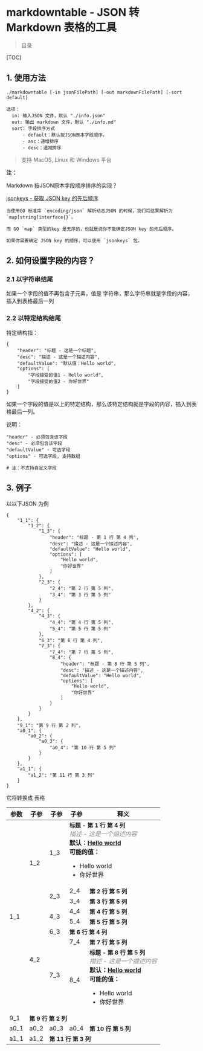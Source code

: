 # markdowntable - JSON 转 Markdown 表格的工具

> 目录

[TOC]

## 1. 使用方法

```
./markdowntable [-in jsonFilePath] [-out markdownFilePath] [-sort default]

选项：
  in: 输入JSON 文件，默认 "./info.json"
  out: 输出 markdown 文件，默认 "./info.md"
  sort: 字段排序方式
      - default：默认按JSON原本字段顺序。
      - asc：递增排序
      - desc：递减排序
```
> 支持 MacOS, Linux 和 Windows 平台

**注：**

Markdown 按JSON原本字段顺序排序的实现？

[jsonkeys - 获取 JSON key 的先后顺序](https://github.com/gitHusband/goutils/tree/master/jsonkeys)
```
当使用GO 标准库 `encoding/json` 解析动态JSON 的时候，我们将结果解析为 `map[string]interface{}`。

而 GO `map` 类型的key 是无序的，也就是说你不能确定JSON key 的先后顺序。

如果你需要确定 JSON key 的顺序，可以使用 `jsonkeys` 包。
```

## 2. 如何设置字段的内容？
### 2.1 以字符串结尾
如果一个字段的值不再包含子元素，值是 字符串，那么字符串就是字段的内容，插入到表格最后一列

### 2.2 以特定结构结尾
特定结构指：

```
{
    "header": "标题 - 这是一个标题",
    "desc": "描述 - 这是一个描述内容",
    "defaultValue": "默认值：Hello world",
    "options": [
        "字段接受的值1 - Hello world",
        "字段接受的值2 - 你好世界"
    ]
}
```
如果一个字段的值是以上的特定结构，那么该特定结构就是字段的内容，插入到表格最后一列。

说明：

```
"header" - 必须包含该字段
"desc" - 必须包含该字段
"defaultValue" - 可选字段
"options" - 可选字段, 支持数组

# 注：不支持自定义字段
```


## 3. 例子
以以下JSON 为例
```
{
    "1_1": {
        "1_2": {
            "1_3": {
                "header": "标题 - 第 1 行 第 4 列",
                "desc": "描述 - 这是一个描述内容",
                "defaultValue": "Hello world",
                "options": [
                    "Hello world",
                    "你好世界"
                ]
            },
            "2_3": {
                "2_4": "第 2 行 第 5 列",
                "3_4": "第 3 行 第 5 列"
            }
        },
        "4_2": {
            "4_3": {
                "4_4": "第 4 行 第 5 列",
                "5_4": "第 5 行 第 5 列"
            },
            "6_3": "第 6 行 第 4 列",
            "7_3": {
                "7_4": "第 7 行 第 5 列",
                "8_4": {
                    "header": "标题 - 第 8 行 第 5 列",
                    "desc": "描述 - 这是一个描述内容",
                    "defaultValue": "Hello world",
                    "options": [
                        "Hello world",
                        "你好世界"
                    ]
                }
            }
        }
    },
    "9_1": "第 9 行 第 2 列",
    "a0_1": {
        "a0_2": {
            "a0_3": {
                "a0_4": "第 10 行 第 5 列"
            }
        }
    },
    "a1_1": {
        "a1_2": "第 11 行 第 3 列"
    }
}
```
它将转换成 表格

<table style="width:100%">
<thead>
	<th>参数</th>
	<th>子参</th>
	<th>子参</th>
	<th>子参</th>
	<th>释义</th>
</thead>
<tbody>
	<tr>
		<td rowspan="8">1_1</td>
		<td rowspan="3">1_2</td>
		<td>1_3</td>
		<td colspan="2"><strong style="font-size: 15px">标题 - 第 1 行 第 4 列</strong><br/> <em style="color: #888888">描述 - 这是一个描述内容</em><br/> <b>默认：<ins>Hello world</ins></b><br/> <b>可能的值：</b> <ul><li>Hello world</li><li>你好世界</li></ul></td>
	</tr>
	<tr>
		<td rowspan="2">2_3</td>
		<td>2_4</td>
		<td><strong style="font-size: 15px">第 2 行 第 5 列</strong></td>
	</tr>
	<tr>
		<td>3_4</td>
		<td><strong style="font-size: 15px">第 3 行 第 5 列</strong></td>
	</tr>
	<tr>
		<td rowspan="5">4_2</td>
		<td rowspan="2">4_3</td>
		<td>4_4</td>
		<td><strong style="font-size: 15px">第 4 行 第 5 列</strong></td>
	</tr>
	<tr>
		<td>5_4</td>
		<td><strong style="font-size: 15px">第 5 行 第 5 列</strong></td>
	</tr>
	<tr>
		<td>6_3</td>
		<td colspan="2"><strong style="font-size: 15px">第 6 行 第 4 列</strong></td>
	</tr>
	<tr>
		<td rowspan="2">7_3</td>
		<td>7_4</td>
		<td><strong style="font-size: 15px">第 7 行 第 5 列</strong></td>
	</tr>
	<tr>
		<td>8_4</td>
		<td><strong style="font-size: 15px">标题 - 第 8 行 第 5 列</strong><br/> <em style="color: #888888">描述 - 这是一个描述内容</em><br/> <b>默认：<ins>Hello world</ins></b><br/> <b>可能的值：</b> <ul><li>Hello world</li><li>你好世界</li></ul></td>
	</tr>
	<tr>
		<td>9_1</td>
		<td colspan="4"><strong style="font-size: 15px">第 9 行 第 2 列</strong></td>
	</tr>
	<tr>
		<td>a0_1</td>
		<td>a0_2</td>
		<td>a0_3</td>
		<td>a0_4</td>
		<td><strong style="font-size: 15px">第 10 行 第 5 列</strong></td>
	</tr>
	<tr>
		<td>a1_1</td>
		<td>a1_2</td>
		<td colspan="3"><strong style="font-size: 15px">第 11 行 第 3 列</strong></td>
	</tr>
</tbody>
</table>